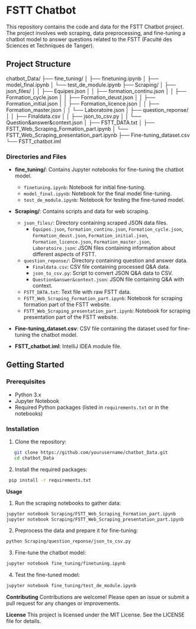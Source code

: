 # FSTT Chatbot

This repository contains the code and data for the FSTT Chatbot project. The project involves web scraping, data preprocessing, and fine-tuning a chatbot model to answer questions related to the FSTT (Faculté des Sciences et Techniques de Tanger).

## Project Structure

chatbot_Data/
├── fine_tuning/
│ ├── finetuning.ipynb
│ ├── model_final.ipynb
│ └── test_de_module.ipynb
├── Scraping/
│ ├── json_files/
│ │ ├── Equipes.json
│ │ ├── formation_continu.json
│ │ ├── Formation_cycle.json
│ │ ├── Formation_deust.json
│ │ ├── Formation_initial.json
│ │ ├── Formation_licence.json
│ │ ├── Formation_master.json
│ │ └── Laboratoire.json
│ ├── question_reponse/
│ │ ├── Finaldata.csv
│ │ ├── json_to_csv.py
│ │ └── Question&answer&context.json
│ ├── FSTT_DATA.txt
│ ├── FSTT_Web_Scraping_Formation_part.ipynb
│ └── FSTT_Web_Scraping_presentation_part.ipynb
├── Fine-tuning_dataset.csv
└── FSTT_chatbot.iml

### Directories and Files

- **fine_tuning/**: Contains Jupyter notebooks for fine-tuning the chatbot model.
  - `finetuning.ipynb`: Notebook for initial fine-tuning.
  - `model_final.ipynb`: Notebook for the final model fine-tuning.
  - `test_de_module.ipynb`: Notebook for testing the fine-tuned model.

- **Scraping/**: Contains scripts and data for web scraping.
  - `json_files/`: Directory containing scraped JSON data files.
    - `Equipes.json`, `formation_continu.json`, `Formation_cycle.json`, `Formation_deust.json`, `Formation_initial.json`, `Formation_licence.json`, `Formation_master.json`, `Laboratoire.json`: JSON files containing information about different aspects of FSTT.
  - `question_reponse/`: Directory containing question and answer data.
    - `Finaldata.csv`: CSV file containing processed Q&A data.
    - `json_to_csv.py`: Script to convert JSON Q&A data to CSV.
    - `Question&answer&context.json`: JSON file containing Q&A with context.
  - `FSTT_DATA.txt`: Text file with raw FSTT data.
  - `FSTT_Web_Scraping_Formation_part.ipynb`: Notebook for scraping formation part of the FSTT website.
  - `FSTT_Web_Scraping_presentation_part.ipynb`: Notebook for scraping presentation part of the FSTT website.

- **Fine-tuning_dataset.csv**: CSV file containing the dataset used for fine-tuning the chatbot model.

- **FSTT_chatbot.iml**: IntelliJ IDEA module file.

## Getting Started

### Prerequisites

- Python 3.x
- Jupyter Notebook
- Required Python packages (listed in `requirements.txt` or in the notebooks)

### Installation

1. Clone the repository:
```bash
   git clone https://github.com/yourusername/chatbot_Data.git
   cd chatbot_Data
 ```
2. Install the required packages:
```bash
 pip install -r requirements.txt
 ```
**Usage**
1. Run the scraping notebooks to gather data:
```bash
jupyter notebook Scraping/FSTT_Web_Scraping_Formation_part.ipynb
jupyter notebook Scraping/FSTT_Web_Scraping_presentation_part.ipynb
 ```
2. Preprocess the data and prepare it for fine-tuning:
```bash
python Scraping/question_reponse/json_to_csv.py
 ```
3. Fine-tune the chatbot model:
```bash
jupyter notebook fine_tuning/finetuning.ipynb
 ```

4. Test the fine-tuned model:
```bash
jupyter notebook fine_tuning/test_de_module.ipynb
 ```

**Contributing**
Contributions are welcome! Please open an issue or submit a pull request for any changes or improvements.

**License**
This project is licensed under the MIT License. See the LICENSE file for details.
